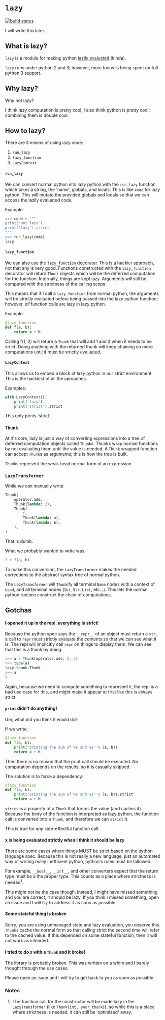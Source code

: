 # `lazy` #

[![build status](https://travis-ci.org/llllllllll/lazy_python.svg?branch=master)](https://travis-ci.org/llllllllll/lazy_python)

I will write this later...


## What is lazy? ##

`lazy` is a module for making python
[lazily evaluated](http://en.wikipedia.org/wiki/Lazy_evaluation) (kinda).

`lazy` runs under python 2 and 3; however, more focus is being spent on full
python 3 support.


## Why lazy? ##

Why not lazy?

I think lazy computation is pretty cool, I also think python is pretty cool;
combining them is double cool.

## How to lazy? ##

There are 3 means of using lazy code:

1. `run_lazy`
1. `lazy_function`
1. `LazyContext`


#### `run_lazy` ####

We can convert normal python into lazy python with the `run_lazy` function
which takes a string, the 'name', globals, and locals. This is like `exec` for
lazy python. This will mutate the provided globals and locals so that we can
access the lazily evaluated code.

Example:

```python
>>> code = """
print('not lazy')
print('lazy').strict
"""
>>> run_lazy(code)
lazy
```


#### `lazy_function` ####

We can also use the `lazy_function` decorator. This is a hackier approach,
not that any is very good. Functions constructed with the `lazy_function`
decorator will return `Thunk` objects which will be the deferred computation for
the function. Internally, things are kept lazy. Arguments will still be computed
with the strictness of the calling scope.

This means that if I call a `lazy_function` from normal python, the arguments
will be strictly evaluated before being passed into the lazy python function;
however, _all_ function calls are lazy in lazy python.

Example:

```python
@lazy_function
def f(a, b):
    return a + b
```

Calling f(1, 2) will return a `Thunk` that will add 1 and 2 when it needs to be
strict. Doing anything with the returned thunk will keep chaining on more
computations until it must be strictly evaluated.


#### `LazyContext` ####

This allows us to embed a block of lazy python in our strict environment. This
is the hackiest of all the aproaches.

Examples:

```python
with LazyContext():
    print('lazy')
    print('strict').strict
```

This only prints 'strict'.



### `Thunk` ###

At it's core, lazy is just a way of converting expressions into a tree of
deferred computation objects called `Thunk`s. Thunks wrap normal functions by
not evaluating them until the value is needed. A `Thunk` wrapped function can
accept `Thunk`s as arguments; this is how the tree is built.

`Thunk`s represent the weak head normal form of an expression.


### `LazyTransformer` ###

While we can manually write:

```python
Thunk(
    operator.add,
    Thunk(lambda: 2),
    Thunk(
        f,
        Thunk(lambda: a),
        Thunk(lambda: b),
    ),
)
```

That is dumb.

What we probably wanted to write was:

```python
2 + f(a, b)
```

To make this conversion, the `LazyTransformer` makes the needed corrections to
the abstract syntax tree of normal python.

The `LazyTransformer` will `Thunk`ify all terminal `Name` nodes with a context
of `Load`, and all terminal nodes (`Int`, `Str`, `List`, etc...). This lets the
normal python runtime construct the chain of computations.



## Gotchas ##


#### I opened it up in the repl, everything is strict! ####

Because the python spec says the `__repr__` of an object must return a `str`,
a call to `repr` must strictly evaluate the contents so that we can see what it
is. The repl will implicitly call `repr` on things to display them. We can see
that this is a thunk by doing:

```python
>>> a = Thunk(operator.add, 2, 3)
>>> type(a)
lazy.thunk.Thunk
>>> a
5
```

Again, because we need to compute something to represent it, the repl is a bad
use case for this, and might make it appear at first like this is always strict.

#### `print` didn't do anything! ####

Um, what did you think it would do?

If we write:

```python
@lazy_function
def f(a, b):
    print('printing the sum of %s and %s' % (a, b))
    return a + b
```

Then there is no reason that the print call should be executed.
No computation depends on the results, so it is casually skipped.

The solution is to force a dependency:

```python
@lazy_function
def f(a, b):
    print('printing the sum of %s and %s' % (a, b)).strict
    return a + b
```

`strict` is a property of a `Thunk` that forces the value (and caches it).
Because the body of the function is interpreted as lazy python, the function
call is converted into a `Thunk`, and therefore we can `strict` it.

This is true for _any_ side-effectful function call.


#### x is being evaluated strictly when I think it should be lazy ###

There are some cases where things MUST be strict based on the python language
spec. Because this is not really a new language, just an automated way of
writing really inefficient python, python's rules must be followed.

For example, `__bool__`, `__int__`, and other converters expect that the return
type must be a the proper type. This counts as a place where strictness is
needed<sup>1</sup>.

This might not be the case though, instead, I might have missed something and
you are correct, it should be lazy. If you think I missed something, open an
issue and I will try to address it as soon as possible.


#### Some stateful thing is broken ####

Sorry, you are using unmanaged state and lazy evaluation, you deserve
this. `Thunks` cache the normal form so that calling strict the second time will
refer to the cached value. If this depended on some stateful function, then it
will not work as intended.


#### I tried to do x with a `Thunk` and it broke! ####

The library is probably broken. This was written on a whim and I barely thought
through the use cases.

Please open an issue and I will try to get back to you as soon as possible.


### Notes ###

1. The function call for the constructor will be made lazy in the
   `LazyTransformer` (like `Thunk(int, your_thunk)`), so while this is a place
   where strictness is needed, it can still be 'optimized' away.
